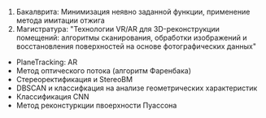 1) Бакалврита: Минимизация неявно заданной функции, применение метода имитации отжига
2) Магистратура: "Технологии VR/AR для 3D-реконструкции помещений: алгоритмы сканирования, обработки изображений и восстановления поверхностей на основе фотографических данных"
+ PlaneTracking: AR
+ Метод оптического потока (алгоритм Фаренбака)
+ Стереоректификация и StereoBM
+ DBSCAN и классифкация на анализе геометрических характеристик
+ Классификация CNN
+ Метод реконстуркции пвоерхности Пуассона
